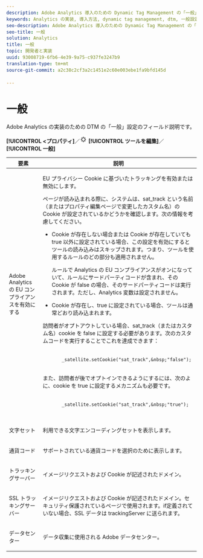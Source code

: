 ```yaml
---
description: Adobe Analytics 導入のための Dynamic Tag Management の「一般」設定のフィールド説明です。
keywords: Analytics の実装, 導入方法, dynamic tag management, dtm, 一般設定, eu コンプライアンス, 文字セット, 通貨コード, トラッキングサーバー, ssl トラッキングサーバー
seo-description: Adobe Analytics 導入のための Dynamic Tag Management の「一般」設定のフィールド説明です。
seo-title: 一般
solution: Analytics
title: 一般
topic: 開発者と実装
uuid: 93008719-6fb6-4e39-9a75-c937fe3247b9
translation-type: tm+mt
source-git-commit: a2c38c2cf3a2c1451e2c60e003ebe1fa9bfd145d

---
```



# 一般

Adobe Analytics の実装のための DTM の「一般」設定のフィールド説明です。

**[!UICONTROL &lt;プロパティ]**／![](assets/settings_gear.png) **[!UICONTROL ツールを編集]**／**[!UICONTROL 一般]**

<table id="table_DD8DA303698041D296DD5DB080AF7971"> 
 <thead> 
  <tr> 
   <th colname="col1" class="entry"> 要素 </th> 
   <th colname="col2" class="entry"> 説明 </th> 
  </tr> 
 </thead>
 <tbody> 
  <tr> 
   <td colname="col1"> <p><span class="keyword">Adobe Analytics</span> の EU コンプライアンスを有効にする  </p> </td> 
   <td colname="col2"> <p> EU プライバシー Cookie に基づいたトラッキングを有効または無効にします。 </p> <p>ページが読み込まれる際に、システムは、<span class="filepath">sat_track</span> という名前（または<span class="wintitle">プロパティ編集</span>ページで変更したカスタム名）の Cookie が設定されているかどうかを確認します。次の情報を考慮してください。 </p> 
    <ul id="ul_42A6D728F0BC4FBABB0069EFB66DCB01"> 
     <li id="li_227CB14326344AA3980F20C7EACF2AD2"> <p> Cookie が存在しない場合または Cookie が存在していても<span class="term">true</span> 以外に設定されている場合、この設定を有効にするとツールの読み込みはスキップされます。つまり、ツールを使用するルールのどの部分も適用されません。 </p> <p>ルールで Analytics の EU コンプライアンスがオンになっていて、ルールにサードパーティコードが含まれ、その Cookie が  <span class="term">false </span>の場合、そのサードパーティコードは実行されます。ただし、Analytics 変数は設定されません。 </p> </li> 
     <li id="li_1E74E02D7E4646ACA86D862A1D3C6679"> Cookie が存在し、<span class="term">true</span> に設定されている場合、ツールは通常どおり読み込まれます。 </li> 
    </ul> <p>訪問者がオプトアウトしている場合、<span class="filepath">sat_track</span>（またはカスタム名）cookie を <span class="term">false</span> に設定する必要があります。次のカスタムコードを実行することでこれを達成できます： </p> <p> 
     <code>
       _satellite.setCookie("sat_track",&amp;nbsp;"false"); 
     </code> </p> <p> また、訪問者が後でオプトインできるようにするには、次のよに、cookie を <span class="term">true</span> に設定するメカニズムも必要です。 </p> <p> 
     <code>
       _satellite.setCookie("sat_track",&amp;nbsp;"true"); 
     </code> </p> </td> 
  </tr> 
  <tr> 
   <td colname="col1"> <p>文字セット </p> </td> 
   <td colname="col2"> <p>利用できる文字エンコーディングセットを表示します。 </p> </td> 
  </tr> 
  <tr> 
   <td colname="col1"> <p>通貨コード </p> </td> 
   <td colname="col2"> <p>サポートされている通貨コードを選択のために表示します。 </p> </td> 
  </tr> 
  <tr> 
   <td colname="col1"> <p>トラッキングサーバー </p> </td> 
   <td colname="col2"> <p>イメージリクエストおよび Cookie が記述されたドメイン。 </p> </td> 
  </tr> 
  <tr> 
   <td colname="col1"> <p>SSL トラッキングサーバー </p> </td> 
   <td colname="col2"> <p>イメージリクエストおよび Cookie が記述されたドメイン。セキュリティ保護されているページで使用されます。if定義されていない場合、SSL データは  <span class="term"> trackingServer </span> に送られます。 </p> </td> 
  </tr> 
  <tr> 
   <td colname="col1"> <p>データセンター </p> </td> 
   <td colname="col2"> <p>データ収集に使用される Adobe データセンター。 </p> </td> 
  </tr> 
 </tbody> 
</table>

